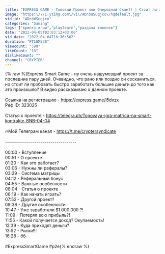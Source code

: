 ```yaml
---
title: "EXPRESS GAME - Топовый Проект или Очередной Скам?! | Стоит ли заходить? Как заработать?"
image: "https:\/\/i.ytimg.com\/vi\/ADnbWSuqjco\/hqdefault.jpg"
vid_id: "ADnbWSuqjco"
categories: "Gaming"
tags: ["крипто игры","play2earn","раздача токенов"]
date: "2022-04-05T02:03:12+03:00"
vid_date: "2022-04-04T16:36:56Z"
duration: "PT16M53S"
viewcount: "598"
likeCount: "18"
dislikeCount: ""
channel: "CRYPTER"
---
```

{% raw %}Express Smart Game - ну очень нашумевший проект за последние пару дней. Очевидно, что рано или поздно он соскамиться, но стоит ли пробовать быстро заработать большие деньги до того как это произошло? В видео рассказываю о данном проекте.<br /><br />Ссылка на регистрацию - <a rel="nofollow" target="blank" href="https://express.game/i5dvzx">https://express.game/i5dvzx</a><br />Реф ID: 323025<br /><br />Статья о проекте - <a rel="nofollow" target="blank" href="https://telegra.ph/Topovaya-igra-matrica-na-smart-kontrakte-BNB-04-04">https://telegra.ph/Topovaya-igra-matrica-na-smart-kontrakte-BNB-04-04</a><br /><br />🔥Мой Телеграм канал - <a rel="nofollow" target="blank" href="https://t.me/cryptersyndicate">https://t.me/cryptersyndicate</a><br /><br />------------------------------------<br /><br />00:00 - Вступление<br />00:51 - О проекте <br />01:20 - Как это работает?<br />03:06 - Нужны ли рефералы? <br />03:29 - Система матрицы<br />04:12 - Реферальный бонус<br />04:55 - Важные особенности<br />06:04 - Статья о проекте<br />06:19 - Как начать играть?<br />07:52 - Другой проект?<br />09:38 - Другие особенности<br />10:47 - Уже заработали $1.000.000 ?!<br />11:09 - Потерял всю прибыль?!<br />11:55 - Какой получается доход? Окупаемость!<br />12:39 - Куда приходят деньги?<br />13:52 - Риски!!!<br />16:28 - бб<br /><br />#ExpressSmartGame #p2e{% endraw %}
